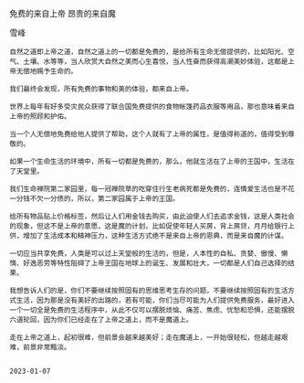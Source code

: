 免费的来自上帝 昂贵的来自魔

雪峰



    自然之道即上帝之道，自然之道上的一切都是免费的，是给所有生命无偿提供的，比如阳光、空气、土壤、水等等，当人欣赏大自然之美而心生喜悦，当人性奋而获得高潮美妙体验，这都是上帝无偿地赐予生命的。

    我们最终会发现，所有免费的事物和美的体验，都来自上帝。

    世界上每年有好多受灾民众获得了联合国免费提供的食物帐篷药品衣服等用品，那也意味着来自上帝的照顾和护佑。

    当一个人无偿地免费给他人提供了帮助，这个人就有了上帝的属性，是值得称道的，值得受到尊敬的。

    如果一个生命生活的环境中，所有一切都是免费的，那么，他就生活在了上帝的王国中，生活在了天堂里。

    我们生命禅院第二家园里，每一冠禅院草的吃穿住行生老病死都是免费的，连情爱生活也是不花一分钱不欠一分债的，所以，第二家园属于上帝的王国。

    给所有物品贴上价格标签，然后让人们用金钱去购买，由此迫使人们去追求金钱，这是人类社会的现象，但这不是上帝的意愿，这是魔的计划，比如促使年轻人买房，背上房贷，月月给银行上供，增加了生活成本和精神压力，这种生活方式绝不是来自上帝的恩典，而是来自魔的计谋。

    一切应当共享免费，人类是可以过上天堂般的生活的，但是，人本性的自私、贪婪、傲慢、懒惰、好逸恶劳等特性阻碍了上帝王国在地球上的诞生、发展和壮大，一切都是人们自己选择的结果。

    我想告诉人们的是，你们不要继续按照固有的思维思考生存的问题，不要继续按照固有的生活方式生活，因为那是没有美好的出路的，若有可能，你们当尽可能为人们提供免费服务，最好进入一个一切全是免费的生活程序中，从此不仅可以摆脱烦恼、痛苦、焦虑、忧愁和恐惧，还能摆脱六道轮回，因为你们已经走在了上帝之道上，而不是魔道上。

    走在上帝之道上，起初很难，但前景会越来越美好；走在魔道上，一开始很轻松，但越走越艰难，前景非常黯淡。


    2023-01-07